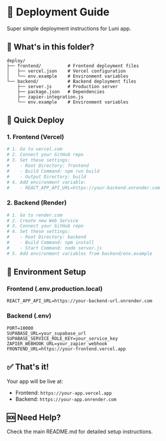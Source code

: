# 🚀 Deployment Guide

Super simple deployment instructions for Luni app.

## 📁 What's in this folder?

```
deploy/
├── frontend/          # Frontend deployment files
│   ├── vercel.json    # Vercel configuration
│   └── env.example    # Environment variables
└── backend/           # Backend deployment files
    ├── server.js      # Production server
    ├── package.json   # Dependencies
    ├── zapier-integration.js
    └── env.example    # Environment variables
```

## 🎯 Quick Deploy

### 1. Frontend (Vercel)
```bash
# 1. Go to vercel.com
# 2. Connect your GitHub repo
# 3. Set these settings:
#    - Root Directory: frontend
#    - Build Command: npm run build
#    - Output Directory: build
# 4. Add environment variable:
#    - REACT_APP_API_URL=https://your-backend.onrender.com
```

### 2. Backend (Render)
```bash
# 1. Go to render.com
# 2. Create new Web Service
# 3. Connect your GitHub repo
# 4. Set these settings:
#    - Root Directory: backend
#    - Build Command: npm install
#    - Start Command: node server.js
# 5. Add environment variables from backend/env.example
```

## 🔧 Environment Setup

### Frontend (.env.production.local)
```env
REACT_APP_API_URL=https://your-backend-url.onrender.com
```

### Backend (.env)
```env
PORT=10000
SUPABASE_URL=your_supabase_url
SUPABASE_SERVICE_ROLE_KEY=your_service_key
ZAPIER_WEBHOOK_URL=your_zapier_webhook
FRONTEND_URL=https://your-frontend.vercel.app
```

## ✅ That's it!

Your app will be live at:
- Frontend: `https://your-app.vercel.app`
- Backend: `https://your-app.onrender.com`

## 🆘 Need Help?

Check the main README.md for detailed setup instructions.
